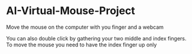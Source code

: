 # AI-Virtual-Mouse-Project
Move the mouse on the computer  with you finger and a webcam

You can also double click by gathering your two middle and index fingers.
To move the mouse you need to have the index finger up only
